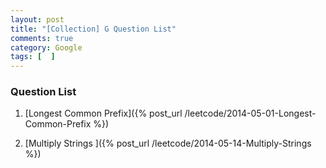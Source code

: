 ```yaml
---
layout: post
title: "[Collection] G Question List"
comments: true
category: Google
tags: [  ]
---
```


### Question List

1. [Longest Common Prefix]({% post_url /leetcode/2014-05-01-Longest-Common-Prefix %})

1. [Multiply Strings ]({% post_url /leetcode/2014-05-14-Multiply-Strings %})

